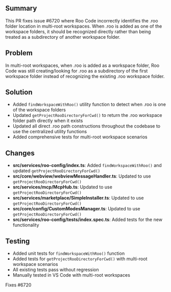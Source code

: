 ## Summary

This PR fixes issue #6720 where Roo Code incorrectly identifies the .roo folder location in multi-root workspaces. When .roo is added as one of the workspace folders, it should be recognized directly rather than being treated as a subdirectory of another workspace folder.

## Problem

In multi-root workspaces, when .roo is added as a workspace folder, Roo Code was still creating/looking for .roo as a subdirectory of the first workspace folder instead of recognizing the existing .roo workspace folder.

## Solution

- Added `findWorkspaceWithRoo()` utility function to detect when .roo is one of the workspace folders
- Updated `getProjectRooDirectoryForCwd()` to return the .roo workspace folder path directly when it exists
- Updated all direct .roo path constructions throughout the codebase to use the centralized utility functions
- Added comprehensive tests for multi-root workspace scenarios

## Changes

- **src/services/roo-config/index.ts**: Added `findWorkspaceWithRoo()` and updated `getProjectRooDirectoryForCwd()`
- **src/core/webview/webviewMessageHandler.ts**: Updated to use `getProjectRooDirectoryForCwd()`
- **src/services/mcp/McpHub.ts**: Updated to use `getProjectRooDirectoryForCwd()`
- **src/services/marketplace/SimpleInstaller.ts**: Updated to use `getProjectRooDirectoryForCwd()`
- **src/core/config/CustomModesManager.ts**: Updated to use `getProjectRooDirectoryForCwd()`
- **src/services/roo-config/**tests**/index.spec.ts**: Added tests for the new functionality

## Testing

- Added unit tests for `findWorkspaceWithRoo()` function
- Added tests for `getProjectRooDirectoryForCwd()` with multi-root workspace scenarios
- All existing tests pass without regression
- Manually tested in VS Code with multi-root workspaces

Fixes #6720
